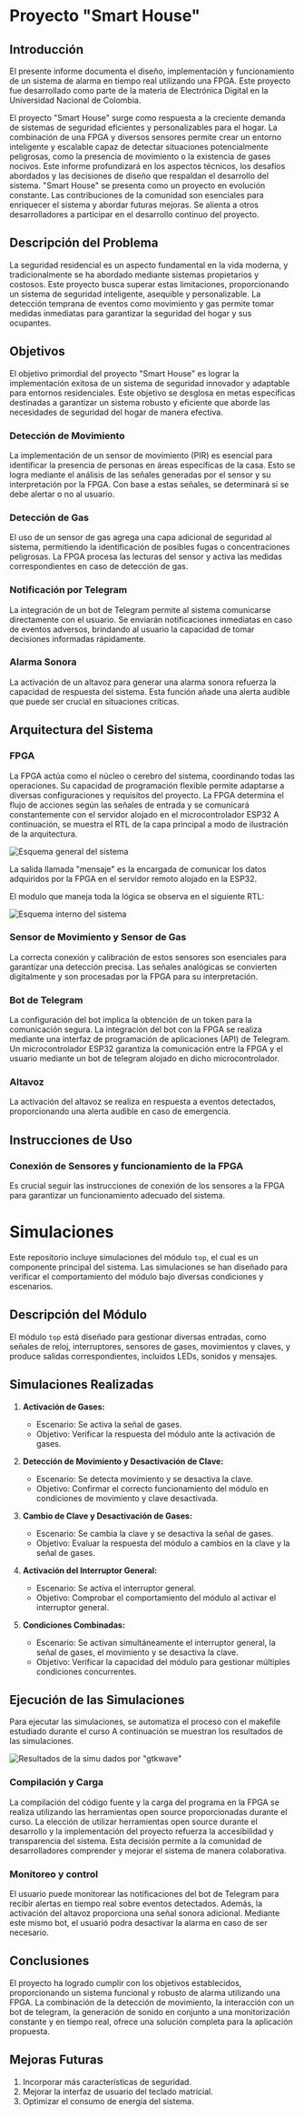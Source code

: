 # Proyecto "Smart House"

## Introducción
El presente informe documenta el diseño, implementación y funcionamiento de un sistema de alarma en tiempo real utilizando una FPGA. Este proyecto fue desarrollado como parte de la materia de Electrónica Digital en la Universidad Nacional de Colombia.

El proyecto "Smart House" surge como respuesta a la creciente demanda de sistemas de seguridad eficientes y personalizables para el hogar. La combinación de una FPGA y diversos sensores permite crear un entorno inteligente y escalable capaz de detectar situaciones potencialmente peligrosas, como la presencia de movimiento o la existencia de gases nocivos. Este informe profundizará en los aspectos técnicos, los desafíos abordados y las decisiones de diseño que respaldan el desarrollo del sistema. "Smart House" se presenta como un proyecto en evolución constante. Las contribuciones de la comunidad son esenciales para enriquecer el sistema y abordar futuras mejoras. Se alienta a otros desarrolladores a participar en el desarrollo continuo del proyecto.


## Descripción del Problema

La seguridad residencial es un aspecto fundamental en la vida moderna, y tradicionalmente se ha abordado mediante sistemas propietarios y costosos. Este proyecto busca superar estas limitaciones, proporcionando un sistema de seguridad inteligente, asequible y personalizable. La detección temprana de eventos como movimiento y gas permite tomar medidas inmediatas para garantizar la seguridad del hogar y sus ocupantes.

## Objetivos
El objetivo primordial del proyecto "Smart House" es lograr la implementación exitosa de un sistema de seguridad innovador y adaptable para entornos residenciales. Este objetivo se desglosa en metas específicas destinadas a garantizar un sistema robusto y eficiente que aborde las necesidades de seguridad del hogar de manera efectiva.

### Detección de Movimiento

La implementación de un sensor de movimiento (PIR) es esencial para identificar la presencia de personas en áreas específicas de la casa. Esto se logra mediante el análisis de las señales generadas por el sensor y su interpretación por la FPGA. Con base a estas señales, se determinará si se debe alertar o no al usuario.

### Detección de Gas

El uso de un sensor de gas agrega una capa adicional de seguridad al sistema, permitiendo la identificación de posibles fugas o concentraciones peligrosas. La FPGA procesa las lecturas del sensor y activa las medidas correspondientes en caso de detección de gas.

### Notificación por Telegram

La integración de un bot de Telegram permite al sistema comunicarse directamente con el usuario. Se enviarán notificaciones inmediatas en caso de eventos adversos, brindando al usuario la capacidad de tomar decisiones informadas rápidamente.

### Alarma Sonora

La activación de un altavoz para generar una alarma sonora refuerza la capacidad de respuesta del sistema. Esta función añade una alerta audible que puede ser crucial en situaciones críticas.

## Arquitectura del Sistema

### FPGA

La FPGA actúa como el núcleo o cerebro del sistema, coordinando todas las operaciones. Su capacidad de programación flexible permite adaptarse a diversas configuraciones y requisitos del proyecto. La FPGA determina el flujo de acciones según las señales de entrada y se comunicará constantemente con el servidor alojado en el microcontrolador ESP32
A continuación, se muestra el RTL de la capa principal a modo de ilustración de la arquitectura.

![Esquema general del sistema](MiCodigo/top.png)


La salida llamada "mensaje" es la encargada de comunicar los datos adquiridos por la FPGA en el servidor remoto alojado en la ESP32.


El modulo que maneja toda la lógica se observa en el siguiente RTL:

![Esquema interno del sistema](MiCodigo/rtlsvg.svg)

### Sensor de Movimiento y Sensor de Gas

La correcta conexión y calibración de estos sensores son esenciales para garantizar una detección precisa. Las señales analógicas se convierten digitalmente y son procesadas por la FPGA para su interpretación.

### Bot de Telegram

La configuración del bot implica la obtención de un token para la comunicación segura. La integración del bot con la FPGA se realiza mediante una interfaz de programación de aplicaciones (API) de Telegram. Un microcontrolador ESP32 garantiza la comunicación entre la FPGA y el usuario mediante un bot de telegram alojado en dicho microcontrolador.

### Altavoz

La activación del altavoz se realiza en respuesta a eventos detectados, proporcionando una alerta audible en caso de emergencia.

## Instrucciones de Uso

### Conexión de Sensores y funcionamiento de la FPGA

Es crucial seguir las instrucciones de conexión de los sensores a la FPGA para garantizar un funcionamiento adecuado del sistema.


# Simulaciones

Este repositorio incluye simulaciones del módulo `top`, el cual es un componente principal  del sistema. Las simulaciones se han diseñado para verificar el comportamiento del módulo bajo diversas condiciones y escenarios.

## Descripción del Módulo

El módulo `top` está diseñado para gestionar diversas entradas, como señales de reloj, interruptores, sensores de gases, movimientos y claves, y produce salidas correspondientes, incluidos LEDs, sonidos y mensajes.


## Simulaciones Realizadas

1. **Activación de Gases:**
   - Escenario: Se activa la señal de gases.
   - Objetivo: Verificar la respuesta del módulo ante la activación de gases.

2. **Detección de Movimiento y Desactivación de Clave:**
   - Escenario: Se detecta movimiento y se desactiva la clave.
   - Objetivo: Confirmar el correcto funcionamiento del módulo en condiciones de movimiento y clave desactivada.

3. **Cambio de Clave y Desactivación de Gases:**
   - Escenario: Se cambia la clave y se desactiva la señal de gases.
   - Objetivo: Evaluar la respuesta del módulo a cambios en la clave y la señal de gases.

4. **Activación del Interruptor General:**
   - Escenario: Se activa el interruptor general.
   - Objetivo: Comprobar el comportamiento del módulo al activar el interruptor general.

5. **Condiciones Combinadas:**
   - Escenario: Se activan simultáneamente el interruptor general, la señal de gases, el movimiento y se desactiva la clave.
   - Objetivo: Verificar la capacidad del módulo para gestionar múltiples condiciones concurrentes.

## Ejecución de las Simulaciones

Para ejecutar las simulaciones, se automatiza el proceso con el makefile estudiado durante el curso
A continuación se muestran los resultados de las simulaciones. 

![Resultados de la simu dados por "gtkwave"](MiCodigo/simu.png)



### Compilación y Carga

La compilación del código fuente y la carga del programa en la FPGA se realiza utilizando las herramientas open source proporcionadas durante el curso. La elección de utilizar herramientas open source durante el desarrollo y la implementación del proyecto refuerza la accesibilidad y transparencia del sistema. Esta decisión permite a la comunidad de desarrolladores comprender y mejorar el sistema de manera colaborativa.


### Monitoreo y control

El usuario puede monitorear las notificaciones del bot de Telegram para recibir alertas en tiempo real sobre eventos detectados. Además, la activación del altavoz proporciona una señal sonora adicional. Mediante este mismo bot, el usuarió podra desactivar la alarma en caso de ser necesario.
## Conclusiones

El proyecto ha logrado cumplir con los objetivos establecidos, proporcionando un sistema funcional y robusto de alarma utilizando una FPGA. La combinación de la detección de movimiento, la interacción con un bot de telegram, la generación de sonido en conjunto a una monitorización constante y en tiempo real, ofrece una solución completa para la aplicación propuesta.

## Mejoras Futuras

1. Incorporar más características de seguridad.
2. Mejorar la interfaz de usuario del teclado matricial.
3. Optimizar el consumo de energía del sistema.


